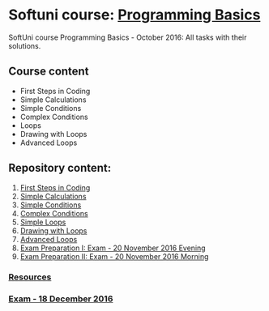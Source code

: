 # Softuni course: [Programming Basics](https://softuni.bg/trainings/1479/programming-basics-october-2016#lesson-4120)
SoftUni course Programming Basics - October 2016: All tasks with their solutions.

## Course content

- First Steps in Coding
- Simple Calculations
- Simple Conditions
- Complex Conditions
- Loops
- Drawing with Loops
- Advanced Loops

## Repository content:

1. [First Steps in Coding](https://github.com/dobroslav-atanasov/Programming-Basics/tree/master/01.%20FirstStepsInCoding)
2. [Simple Calculations](https://github.com/dobroslav-atanasov/Programming-Basics/tree/master/02.%20SimpleCalculations)
3. [Simple Conditions](https://github.com/dobroslav-atanasov/Programming-Basics/tree/master/03.%20SimpleConditions)
4. [Complex Conditions](https://github.com/dobroslav-atanasov/Programming-Basics/tree/master/04.%20ComplexConditions)
5. [Simple Loops](https://github.com/dobroslav-atanasov/Programming-Basics/tree/master/05.%20SimpleLoops)
6. [Drawing with Loops](https://github.com/dobroslav-atanasov/Programming-Basics/tree/master/06.%20DrawingWithLoops)
7. [Advanced Loops](https://github.com/dobroslav-atanasov/Programming-Basics/tree/master/07.%20AdvancedLoops)
8. [Exam Preparation I: Exam - 20 November 2016 Evening](https://github.com/dobroslav-atanasov/Programming-Basics/tree/master/08.%20ExamPreparationI)
9. [Exam Preparation II: Exam - 20 November 2016 Morning](https://github.com/dobroslav-atanasov/Programming-Basics/tree/master/09.%20ExamPreparationII)

### [Resources](https://github.com/dobroslav-atanasov/Programming-Basics/tree/master/Resources)

### [Exam - 18 December 2016](https://github.com/dobroslav-atanasov/Programming-Basics/tree/master/Exam-18.12.2016)
